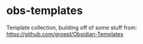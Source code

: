 # obs-templates


Template collection, building off of some stuff from: https://github.com/groepl/Obsidian-Templates